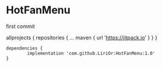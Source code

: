# HotFanMenu
first commit


allprojects {
		repositories {
			...
			maven { url 'https://jitpack.io' }
		}
	}
	
	
	
	dependencies {
	        implementation 'com.github.LiriOr:HotFanMenu:1.0'
	}
